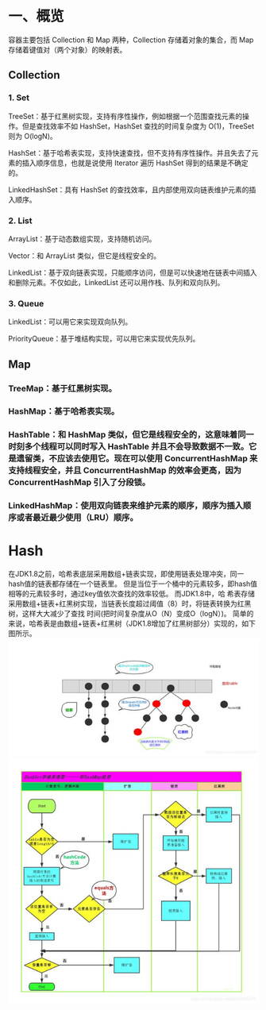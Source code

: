 
# 一、概览
容器主要包括 Collection 和 Map 两种，Collection 存储着对象的集合，而 Map 存储着键值对（两个对象）的映射表。

## Collection

 

### 1. Set
TreeSet：基于红黑树实现，支持有序性操作，例如根据一个范围查找元素的操作。但是查找效率不如 HashSet，HashSet 查找的时间复杂度为 O(1)，TreeSet 则为 O(logN)。

HashSet：基于哈希表实现，支持快速查找，但不支持有序性操作。并且失去了元素的插入顺序信息，也就是说使用 Iterator 遍历 HashSet 得到的结果是不确定的。

LinkedHashSet：具有 HashSet 的查找效率，且内部使用双向链表维护元素的插入顺序。

### 2. List
ArrayList：基于动态数组实现，支持随机访问。

Vector：和 ArrayList 类似，但它是线程安全的。

LinkedList：基于双向链表实现，只能顺序访问，但是可以快速地在链表中间插入和删除元素。不仅如此，LinkedList 还可以用作栈、队列和双向队列。

### 3. Queue
LinkedList：可以用它来实现双向队列。

PriorityQueue：基于堆结构实现，可以用它来实现优先队列。

## Map

 

### TreeMap：基于红黑树实现。

### HashMap：基于哈希表实现。

### HashTable：和 HashMap 类似，但它是线程安全的，这意味着同一时刻多个线程可以同时写入 HashTable 并且不会导致数据不一致。它是遗留类，不应该去使用它。现在可以使用 ConcurrentHashMap 来支持线程安全，并且 ConcurrentHashMap 的效率会更高，因为 ConcurrentHashMap 引入了分段锁。

### LinkedHashMap：使用双向链表来维护元素的顺序，顺序为插入顺序或者最近最少使用（LRU）顺序。

# Hash
在JDK1.8之前，哈希表底层采用数组+链表实现，即使用链表处理冲突，同一hash值的链表都存储在一个链表里。 
但是当位于一个桶中的元素较多，即hash值相等的元素较多时，通过key值依次查找的效率较低。
而JDK1.8中，哈 希表存储采用数组+链表+红黑树实现，当链表长度超过阈值（8）时，将链表转换为红黑树，这样大大减少了查找 时间(把时间复杂度从O（N）变成O（logN）)。
简单的来说，哈希表是由数组+链表+红黑树（JDK1.8增加了红黑树部分）实现的，如下图所示。
![hash=数组+链表+红黑树](hash1.jpg)
![hash存储流程图](hash2.jpg)